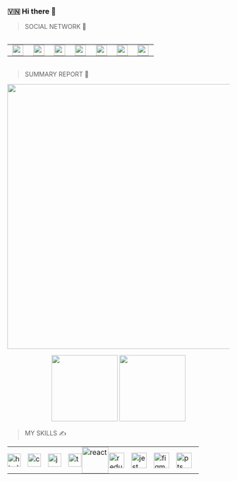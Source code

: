 ### 🇻🇳 Hi there 👋
> SOCIAL NETWORK 📲
<div align="middle">
<table style="border: none; margin: 2rem 0;">
<tr>
    <td style="border: none; padding: 0; margin: 0;"><a href='https://twitter.com/phucprime'><img src='https://i.imgur.com/FXOgA5B.png' width="25" style="margin: 0 0.7rem" /></a> </td>
    <td style="border: none; padding: 0; margin: 0;"> <a href='https://www.instagram.com/espresso.ita/'><img src='https://i.imgur.com/yXhPfE1.png' width="25" style="margin: 0 0.7rem"/></a> </td>
    <td style="border: none; padding: 0; margin: 0;"> <a href='https://www.linkedin.com/in/phucprime/'><img src='https://i.imgur.com/CdoJcI1.png' width="25" style="margin: 0 0.7rem"/></a> </td>
    <td style="border: none; padding: 0; margin: 0;"> <a href='https://dev.to/phucprime'><img src='https://i.imgur.com/QydAniv.png' width="25" style="margin: 0 0.7rem"/></a> </td>
    <td style="border: none; padding: 0; margin: 0;"> <a href='https://medium.com/@phucprime'><img src='https://i.imgur.com/xoHJKAJ.png' width="25" style="margin: 0 0.7rem"/></a> </td>
    <td style="border: none; padding: 0; margin: 0;"> <a href='https://codepen.io/phucprime'><img src='https://i.imgur.com/f4Efo66.png' width="25" style="margin: 0 0.7rem"/></a> </td>
    <td style="border: none; padding: 0; margin: 0;"> <a href='https://stackoverflow.com/users/11780040/phuc-nguyen'><img src='https://i.imgur.com/Kn80ieD.png' width="25" style="margin: 0 0.7rem"/></a> </td>
</tr>
</table>
</div>

> SUMMARY REPORT 📝

<p align="middle">
  <img width="600" src="https://github-profile-trophy.vercel.app/?username=phucprime&rank=SS,S,AAA,AA,A,B,C&row=1&column=5"/>
</p>

<div align="middle">
  <img height="150" src="https://github-readme-stats.vercel.app/api?username=phucprime&count_private=true&include_all_commits=true" />
  <img height="150" src="https://github-readme-stats.vercel.app/api/top-langs/?username=phucprime&layout=compact" />
</div>

> MY SKILLS ✍️

<div align="middle">


<table style="border: none;">
<tr style="border: none; padding: 0; margin: 0;">
    <td style="border: none; padding: 0; margin: 0;"> <img alt="html" src="https://i.imgur.com/Wo63eUu.png" width='30' style='margin-right: 1rem;' /> </td>
    <td style="border: none; padding: 0;"> <img alt="css" src="https://i.imgur.com/3OFoRac.png" width='30' style='margin-right: 1rem;' /> </td>
    <td style="border: none; padding: 0;"> <img alt="js" src="https://i.imgur.com/hrRfAmU.png" width='30' style='margin-right: 1rem;' /> </td>
    <td style="border: none; padding: 0;"> <img alt="ts" src="https://i.imgur.com/BNE03ru.png" width='30' style='margin-right: 1rem;' /> </td>
    <td style="border: none; padding: 0;"> <img alt="react" src="https://i.imgur.com/7fVieqj.png" width='60' style='margin-right: 1rem; margin-left: -15px;'/> </td>
    <td style="border: none; padding: 0;"> <img alt="redux" src="https://i.imgur.com/hcOAsfS.png" width='35' style='margin-right: 1rem; margin-left: -15px;'/> </td>
    <td style="border: none; padding: 0;"> <img alt="jest" src="https://i.imgur.com/yVqeAqT.png" width='35' style='margin-right: 1rem;' /> </td>
    <td style="border: none; padding: 0;"> <img alt="figma" src="https://i.imgur.com/PG9Fb9a.png" width='35' style='margin-right: 1rem;' /> </td>
    <td style="border: none; padding: 0;"> <img alt="pts" src="https://i.imgur.com/Q5vDDHk.png" width='35' style='margin-right: 1rem;' /> </td>
</tr>
</table>
</div>
